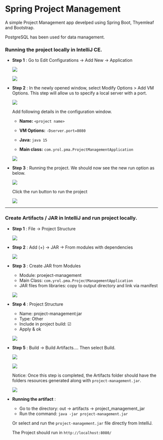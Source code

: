# Spring Project Management
A simple Project Management app develped using Spring Boot, Thyemleaf and Bootstrap. 

PostgreSQL has been used for data management.

### Running the project locally in IntelliJ CE.
+ **Step 1** : Go to Edit Configurations &rarr; Add New &rarr; Application
  <p><img src="https://i.imgur.com/WDPIdls.png"></img></p>
  <p><img src="https://i.imgur.com/0wZl0ON.png"></p>
  
+ **Step 2** : In the newly opened window, select Modify Options > Add VM Options. This step will allow us to specify a local server with a port.
  <p><img src="https://i.imgur.com/0KVgpg2.png"></p>
  
  Add following details in the configuration window.

  - **Name:** `<project name>`

  - **VM Options:** `-Dserver.port=8080`

  - **Java:** `java 15`

  - **Main class:** `com.yrol.pma.ProjectManagementApplication`
  
  <p><img src="https://i.imgur.com/UErxhVN.png"></p>

+ **Step 3** : Running the project. We should now see the new run option as below.
  <p><img src="https://i.imgur.com/aHd60US.png"></p>
  
  Click the run button to run the project
  <p><img src="https://i.imgur.com/e0C2POL.png"></p>


---


### Create Artifacts / JAR in IntelliJ and run project locally.

+ **Step 1** : File &rarr; Project Structure
  <p><img src="https://i.imgur.com/rTo35dE.png"></img></p>

+ **Step 2** : Add (+) &rarr; JAR &rarr; From modules with dependencies
  <p><img src="https://i.imgur.com/auX21p8.png"></img></p>

+ **Step 3** : Create JAR from Modules
  - Module: proeject-management
  - Main Class: `com.yrol.pma.ProjectManagementApplication`
  - JAR files from libraries: copy to output directory and link via manifest
  <p><img src="https://i.imgur.com/H8zsmZw.png"></img></p>
 
+ **Step 4** : Project Structure
  - Name: project-management:jar
  - Type: Other
  - Include in project build: &#9745;
  - Apply & ok
  <p><img src="https://i.imgur.com/X8Lp26W.png"></img></p>
  
 + **Step 5** : Build &rarr; Build Artifacts.... Then select Build.
    <p><img src="https://i.imgur.com/mwwzG02.png"></img></p>
    <p><img src="https://i.imgur.com/oDGVJv3.png"></img></p>
    
    Notice: Once this step is completed, the Artifacts folder should have the folders resources generated along with `project-management.jar`.
    <p><img src="https://i.imgur.com/vGB2d1P.png"></img></p>
    
 + **Running the artifact** :
    - Go to the directory: out &rarr; artifacts &rarr; project_management_jar
    - Run the command: `java -jar project-management.jar`

    Or select and run the `project-management.jar` file directly from IntelliJ.
    
    The Project should run in `http://localhost:8080/`
    
 
   
